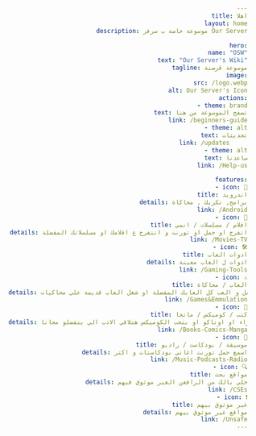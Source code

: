 ```yaml
---
title: اهلا
layout: home
description: موسوعة خاصة ب سرفر Our Server

hero:
  name: "OSW"
  text: "Our Server's Wiki"
  tagline: موسوعة قرصنة
  image:
    src: /logo.webp
    alt: Our Server's Icon
  actions:
    - theme: brand
      text: تصفح الموسوعة من هنا
      link: /beginners-guide
    - theme: alt
      text: تحديثات
      link: /updates     
    - theme: alt
      text: ساعدنا
      link: /Help-us

features:
  - icon: 📱
    title: اندرويد
    details: برامج, تكريك , محاكاة
    link: /Android
  - icon: 🎥
    title: افلام / مسلسلات / انمي
    details: اتفرج او حمل او تورنت و اتتفرج ع افلامك او مسلسلاتك المفضلة
    link: /Movies-TV
  - icon: 🛠
    title: ادوات العاب
    details: ادوات ل العاب معينة
    link: /Gaming-Tools
  - icon: ⚔
    title: العاب / محاكاة
    details: حمل و العب كل العابك المفضلة او شغل العاب قديمة علي محاكيات
    link: /Games&Emmulation
  - icon: 📔
    title: كتب / كوميكس / مانجا
    details: بتحب القراء او اوتاكو او بتحب الكوميكس هتلاقي الادب الي بتفضلو مجانا
    link: /Books-Comics-Manga
  - icon: 🥁
    title: موسيقة / بودكاست / راديو
    details: اسمع حمل تورنت اغاني بودكاستات و اكتر
    link: /Music-Podcasts-Radio
  - icon: 🔍
    title: مواقع بحث
    details: خلي بالك من الرافعن الغير موثوق فيهم
    link: /CSEs
  - icon: ❗
    title: غير موثوق بيهم
    details: مواقع غير موثوق بيهم
    link: /Unsafe
---
```


<div dir="rtl">
  <style>
    :root {
      --vp-home-hero-name-color: transparent;
      --vp-home-hero-name-background: -webkit-linear-gradient(120deg, #bd34fe 30%, #41d1ff);
      --vp-home-hero-image-background-image: linear-gradient(-45deg, #bd34fe 50%, #47caff 50%);
      --vp-home-hero-image-filter: blur(44px);
    }

    @media (min-width: 640px) {
      :root {
        --vp-home-hero-image-filter: blur(56px);
      }
    }

    @media (min-width: 960px) {
      :root {
        --vp-home-hero-image-filter: blur(68px);
      }
    }

    body {
      text-align: right;
    }

    .some-element {
      margin-right: 0;
      margin-left: auto;
    }
  </style>
</div>